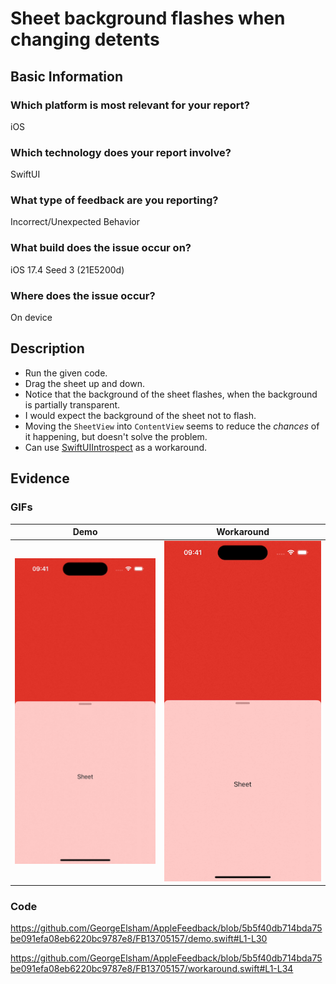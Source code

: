 # Sheet background flashes when changing detents

## Basic Information
### Which platform is most relevant for your report?
iOS

### Which technology does your report involve?
SwiftUI

### What type of feedback are you reporting?
Incorrect/Unexpected Behavior

### What build does the issue occur on?
iOS 17.4 Seed 3 (21E5200d)

### Where does the issue occur?
On device

## Description
- Run the given code.
- Drag the sheet up and down.
- Notice that the background of the sheet flashes, when the background is partially transparent.
- I would expect the background of the sheet not to flash.
- Moving the `SheetView` into `ContentView` seems to reduce the _chances_ of it happening, but doesn't solve the problem.
- Can use [SwiftUIIntrospect](https://github.com/siteline/swiftui-introspect) as a workaround.

## Evidence
### GIFs
| Demo | Workaround |
|:-:|:-:|
| ![Demo GIF](demo.gif) | ![Workaround GIF](workaround.gif) |

### Code
https://github.com/GeorgeElsham/AppleFeedback/blob/5b5f40db714bda75be091efa08eb6220bc9787e8/FB13705157/demo.swift#L1-L30

https://github.com/GeorgeElsham/AppleFeedback/blob/5b5f40db714bda75be091efa08eb6220bc9787e8/FB13705157/workaround.swift#L1-L34
